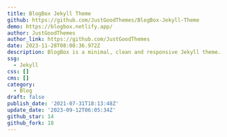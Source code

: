 ```yaml
---
title: BlogBox Jekyll Theme
github: https://github.com/JustGoodThemes/BlogBox-Jekyll-Theme
demo: https://blogbox.netlify.app/
author: JustGoodThemes
author_link: https://github.com/JustGoodThemes
date: 2023-11-28T08:08:36.972Z
description: BlogBox is a minimal, clean and responsive Jekyll theme.
ssg:
  - Jekyll
css: []
cms: []
category:
  - Blog
draft: false
publish_date: '2021-07-31T18:13:48Z'
update_date: '2023-09-12T06:05:34Z'
github_star: 14
github_fork: 18
---
```

